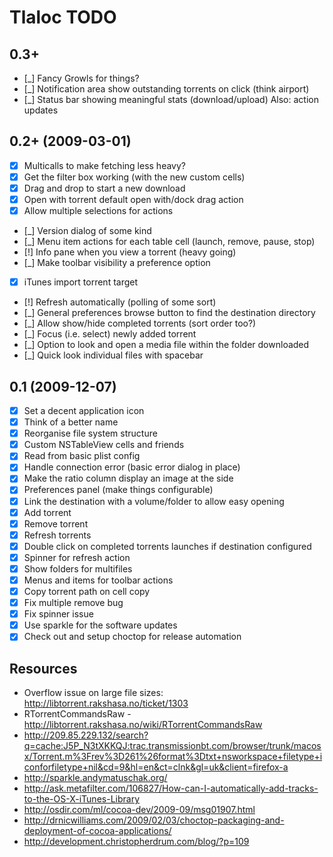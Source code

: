# Tlaloc TODO

## 0.3+

- [_] Fancy Growls for things?
- [_] Notification area show outstanding torrents on click (think airport)
- [_] Status bar showing meaningful stats (download/upload) Also: action updates

## 0.2+ (2009-03-01)

- [x] Multicalls to make fetching less heavy?
- [x] Get the filter box working (with the new custom cells)
- [x] Drag and drop to start a new download
- [x] Open with torrent default open with/dock drag action
- [x] Allow multiple selections for actions
- [_] Version dialog of some kind
- [_] Menu item actions for each table cell (launch, remove, pause, stop)
- [!] Info pane when you view a torrent (heavy going)
- [_] Make toolbar visibility a preference option
- [x] iTunes import torrent target
- [!] Refresh automatically (polling of some sort)
- [_] General preferences browse button to find the destination directory
- [_] Allow show/hide completed torrents (sort order too?)
- [_] Focus (i.e. select) newly added torrent
- [_] Option to look and open a media file within the folder downloaded
- [_] Quick look individual files with spacebar

## 0.1 (2009-12-07)

- [x] Set a decent application icon
- [x] Think of a better name
- [x] Reorganise file system structure
- [x] Custom NSTableView cells and friends
- [x] Read from basic plist config
- [x] Handle connection error (basic error dialog in place)
- [x] Make the ratio column display an image at the side
- [x] Preferences panel (make things configurable)
- [x] Link the destination with a volume/folder to allow easy opening
- [x] Add torrent
- [x] Remove torrent
- [x] Refresh torrents
- [x] Double click on completed torrents launches if destination configured
- [x] Spinner for refresh action
- [x] Show folders for multifiles
- [x] Menus and items for toolbar actions
- [x] Copy torrent path on cell copy
- [x] Fix multiple remove bug
- [x] Fix spinner issue
- [x] Use sparkle for the software updates
- [x] Check out and setup choctop for release automation

## Resources

- Overflow issue on large file sizes: http://libtorrent.rakshasa.no/ticket/1303
- RTorrentCommandsRaw - http://libtorrent.rakshasa.no/wiki/RTorrentCommandsRaw
- http://209.85.229.132/search?q=cache:J5P_N3tXKKQJ:trac.transmissionbt.com/browser/trunk/macosx/Torrent.m%3Frev%3D261%26format%3Dtxt+nsworkspace+filetype+iconforfiletype+nil&cd=9&hl=en&ct=clnk&gl=uk&client=firefox-a
- http://sparkle.andymatuschak.org/
- http://ask.metafilter.com/106827/How-can-I-automatically-add-tracks-to-the-OS-X-iTunes-Library
- http://osdir.com/ml/cocoa-dev/2009-09/msg01907.html
- http://drnicwilliams.com/2009/02/03/choctop-packaging-and-deployment-of-cocoa-applications/
- http://development.christopherdrum.com/blog/?p=109
